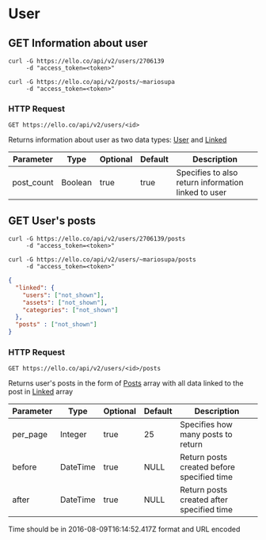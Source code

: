 # User
## GET Information about user

```shell
curl -G https://ello.co/api/v2/users/2706139
     -d "access_token=<token>"

curl -G https://ello.co/api/v2/posts/~mariosupa
     -d "access_token=<token>"          
```

### HTTP Request

`GET https://ello.co/api/v2/users/<id>`

Returns information about user as two data types: <a href="#user">User</a> and <a href="#linked">Linked</a>

Parameter | Type | Optional | Default | Description
--------- | ------- | -----------|--------------|------------
post_count | Boolean | true | true | Specifies to also return information linked to user 


## GET User's posts

```shell
curl -G https://ello.co/api/v2/users/2706139/posts
     -d "access_token=<token>"

curl -G https://ello.co/api/v2/users/~mariosupa/posts
     -d "access_token=<token>"          
```

```json
{
  "linked": {
    "users": ["not_shown"],
    "assets": ["not_shown"],
    "categories": ["not_shown"]
  },
  "posts" : ["not_shown"]
}
```

### HTTP Request 

`GET https://ello.co/api/v2/users/<id>/posts`

Returns user's posts in the form of <a href="#post">Posts</a> array with all data linked to the post in <a href="#linked">Linked</a> array



Parameter | Type | Optional | Default | Description
--------- | ------- | -----------|--------------|------------
per_page | Integer | true | 25 | Specifies how many posts to return
before | DateTime | true | NULL | Return posts created before specified time 
after | DateTime | true | NULL | Return posts created after specified time


<aside class="notice">Time should be in 2016-08-09T16:14:52.417Z format and URL encoded</aside>
